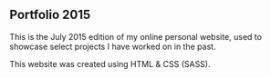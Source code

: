 ## Portfolio 2015
This is the July 2015 edition of my online personal website, used to showcase select projects I have worked on in the past.

This website was created using HTML & CSS (SASS).
